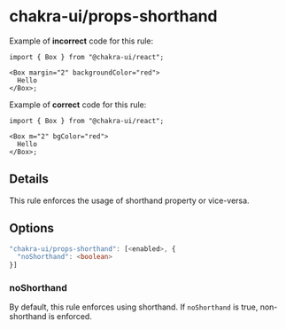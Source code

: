 # chakra-ui/props-shorthand

Example of **incorrect** code for this rule:

```tsx
import { Box } from "@chakra-ui/react";

<Box margin="2" backgroundColor="red">
  Hello
</Box>;
```

Example of **correct** code for this rule:

```tsx
import { Box } from "@chakra-ui/react";

<Box m="2" bgColor="red">
  Hello
</Box>;
```

## Details

This rule enforces the usage of shorthand property or vice-versa.

## Options

```ts
"chakra-ui/props-shorthand": [<enabled>, {
  "noShorthand": <boolean>
}]
```

### noShorthand

By default, this rule enforces using shorthand. If `noShorthand` is true, non-shorthand is enforced.
